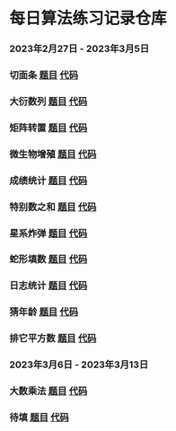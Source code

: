 # 每日算法练习记录仓库
### 2023年2月27日 - 2023年3月5日
### 切面条 [题目](https://edu.csdn.net/skill/practice/algorithm-530255df51be437b967cbc4524fe66ea/2340?language=algorithm&materialId=19477) [代码](https://github.com/Codesplace/algorithms/tree/main/cut_noodles) 
### 大衍数列 [题目](https://edu.csdn.net/skill/practice/algorithm-12a6edfcdbb9460d8ec505301b388717/2372?language=algorithm&materialId=19029) [代码](https://github.com/Codesplace/algorithms/tree/main/the_big_sequence) 
### 矩阵转置 [题目](https://edu.csdn.net/skill/practice/algorithm-f87a3d944ae64fcd95ca73760d1d6541/2442?language=algorithm&materialId=19008) [代码](https://github.com/Codesplace/algorithms/tree/main/matrix_transpose) 
### 微生物增殖 [题目](https://edu.csdn.net/skill/practice/algorithm-77796fecc167496f966ca74e5bcbdbd0/2285?language=algorithm&materialId=19534) [代码](https://github.com/Codesplace/algorithms/tree/main/microbial_proliferation) 
### 成绩统计 [题目](https://edu.csdn.net/skill/practice/algorithm-15f36f7666994175aedd437488e68da9/2267?language=algorithm&materialId=19005) [代码](https://github.com/Codesplace/algorithms/tree/main/achievement_statistics) 
### 特别数之和 [题目](https://edu.csdn.net/skill/practice/algorithm-ef2760aef95742c49f78c313d1ff2eb1/2311?language=algorithm&materialId=19498) [代码](https://github.com/Codesplace/algorithms/tree/main/sum_of_particular_numbers) 
### 星系炸弹 [题目](https://edu.csdn.net/skill/practice/algorithm-7155bf0956dc4133abb9ba64b5e4f6ae/2300?language=algorithm&materialId=19522) [代码](https://github.com/Codesplace/algorithms/tree/main/galaxy_bomb) 
### 蛇形填数 [题目](https://edu.csdn.net/skill/practice/algorithm-f4874378183445fb9edcf1cb372399f7/2433?language=algorithm&materialId=19489) [代码](https://github.com/Codesplace/algorithms/tree/main/serpentine_fill_number) 
### 日志统计 [题目](https://edu.csdn.net/skill/practice/algorithm-9aea8ae61f274180b9b7172c43ebe69f/2462?language=algorithm&materialId=19531) [代码](https://github.com/Codesplace/algorithms/tree/main/log_statistics) 
### 猜年龄 [题目](https://edu.csdn.net/skill/practice/algorithm-a413078fb6e74644b8c9f6e28896e377/2258?language=algorithm&materialId=19059) [代码](https://github.com/Codesplace/algorithms/tree/main/guess_his_age) 
### 排它平方数 [题目](https://edu.csdn.net/skill/practice/algorithm-ef16a8876b2446c0981c5b9cf28f278d/2314?language=algorithm&materialId=19516) [代码](https://github.com/Codesplace/algorithms/tree/main/exclusive_square_number)
### 2023年3月6日 - 2023年3月13日
### 大数乘法 [题目](https://edu.csdn.net/skill/practice/algorithm-854c7c9357bf408da0f7d370cfee9684/2261?language=algorithm&materialId=19011) [代码](https://github.com/Codesplace/algorithms/tree/main/the_multiplication_of_large_numbers) 
### 待填 [题目]() [代码](https://github.com/Codesplace/algorithms/tree/main/)